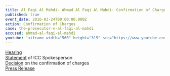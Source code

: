```yaml
---
title: Al Faqi Al Mahdi- Ahmad Al Faqi Al Mahdi- Confirmation of Charges
published: true
event_date: 2016-03-24T00:00:00.000Z
action: Confirmation of Charges
case: the-prosecutor-v-al-faqi-al-mahdi
accused: ahmad-al-faqi-al-mahdi
youtube: '<iframe width="560" height="315" src="https://www.youtube.com/embed/U1eeuCJ4DKc" frameborder="0" allowfullscreen></iframe>'
---
```



[Hearing](https://youtu.be/9uN2V19o1TQ)
<br>[Statement](https://youtu.be/U1eeuCJ4DKc) of ICC Spokesperson
<br>[Decision](https://www.icc-cpi.int/Pages/record.aspx?docNo=ICC-01/12-01/15-84-Red) on the confirmation of charges
<br>[Press Release](https://www.icc-cpi.int/en_menus/icc/press%20and%20media/press%20releases/Pages/pr1204.aspx)